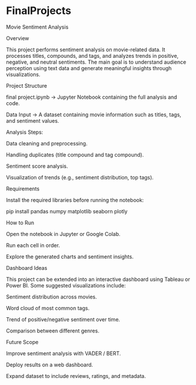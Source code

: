 # FinalProjects
Movie Sentiment Analysis

 Overview

This project performs sentiment analysis on movie-related data. It processes titles, compounds, and tags, and analyzes trends in positive, negative, and neutral sentiments. The main goal is to understand audience perception using text data and generate meaningful insights through visualizations.

Project Structure

final project.ipynb → Jupyter Notebook containing the full analysis and code.

Data Input → A dataset containing movie information such as titles, tags, and sentiment values.

Analysis Steps:

Data cleaning and preprocessing.

Handling duplicates (title compound and tag compound).

Sentiment score analysis.

Visualization of trends (e.g., sentiment distribution, top tags).

Requirements

Install the required libraries before running the notebook:

pip install pandas numpy matplotlib seaborn plotly

How to Run

Open the notebook in Jupyter or Google Colab.

Run each cell in order.

Explore the generated charts and sentiment insights.

Dashboard Ideas

This project can be extended into an interactive dashboard using Tableau or Power BI. Some suggested visualizations include:

Sentiment distribution across movies.

Word cloud of most common tags.

Trend of positive/negative sentiment over time.

Comparison between different genres.

 Future Scope

Improve sentiment analysis with VADER / BERT.

Deploy results on a web dashboard.

Expand dataset to include reviews, ratings, and metadata.
